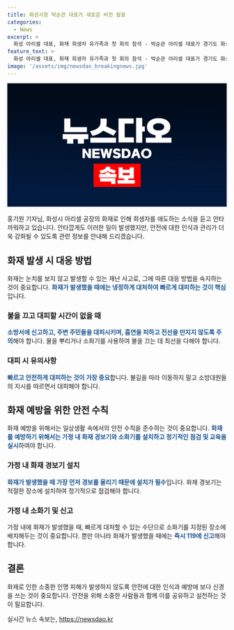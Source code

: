 ```yaml
---
title: 화성시청 박순관 대표가 새로운 비전 발표
categories:
  - News
excerpt: >
  화성 아리셀 대표, 화재 희생자 유가족과 첫 회의 참석 - 박순관 아리셀 대표가 경기도 화성시청에서 열린 화재 희생자 유가족과의 첫 회의에 참석했다. 화성시 서신면 아리셀 공장에서 발생한 화재로 인해 31명의 사상자가 발생한 가운데, 아리셀 대표의 참석으로 관련 사건에 대한 관심이 높아지고 있다.
feature_text: >
  화성 아리셀 대표, 화재 희생자 유가족과 첫 회의 참석 - 박순관 아리셀 대표가 경기도 화성시청에서 열린 화재 희생자 유가족과의 첫 회의에 참석했다. 화성시 서신면 아리셀 공장에서 발생한 화재로 인해 31명의 사상자가 발생한 가운데, 아리셀 대표의 참석으로 관련 사건에 대한 관심이 높아지고 있다.
image: '/assets/img/newsdao_breakingnews.jpg'
---
```


<p><img src="/assets/img/newsdao_breakingnews.jpg" alt="ranknews 속보" /></p>

<p>홍기원 기자님, 화성시 아리셀 공장의 화재로 인해 희생자를 애도하는 소식을 듣고 안타까워하고 있습니다. 안타깝게도 이러한 일이 발생했지만, 안전에 대한 인식과 관리가 더욱 강화될 수 있도록 관련 정보를 안내해 드리겠습니다.</p>

<h2 data-ke-size="size26">화재 발생 시 대응 방법</h2>

<p data-ke-size="size16">화재는 눈치를 보지 않고 발생할 수 있는 재난 사고로, 그에 따른 대응 방법을 숙지하는 것이 중요합니다. <b><span style="color: #1a5490;">화재가 발생했을 때에는 냉정하게 대처하여 빠르게 대피하는 것이 핵심</span></b>입니다. </p> 

<h3>불을 끄고 대피할 시간이 없을 때</h3>

<p data-ke-size="size16"><b><span style="color: #1a5490;">소방서에 신고하고, 주변 주민들을 대피시키며, 흡연을 피하고 전선을 만지지 않도록 주의</span></b>해야 합니다. 물을 뿌리거나 소화기를 사용하여 불을 끄는 데 최선을 다해야 합니다. </p>

<h3>대피 시 유의사항</h3>

<p data-ke-size="size16"><b><span style="color: #1a5490;">빠르고 안전하게 대피하는 것이 가장 중요</span></b>합니다. 불길을 따라 이동하지 말고 소방대원들의 지시를 따르면서 대피해야 합니다. </p>

<h2 data-ke-size="size26">화재 예방을 위한 안전 수칙</h2>

<p data-ke-size="size16">화재 예방을 위해서는 일상생활 속에서의 안전 수칙을 준수하는 것이 중요합니다. <b><span style="color: #1a5490;">화재를 예방하기 위해서는 가정 내 화재 경보기와 소화기를 설치하고 정기적인 점검 및 교육을 실시</span></b>하여야 합니다. </p>

<h3>가정 내 화재 경보기 설치</h3>

<p data-ke-size="size16"><b><span style="color: #1a5490;">화재가 발생했을 때 가장 먼저 경보를 울리기 때문에 설치가 필수</span></b>입니다. 화재 경보기는 적절한 장소에 설치하여 정기적으로 점검해야 합니다. </p>

<h3>가정 내 소화기 및 신고</h3>

<p data-ke-size="size16">가정 내에 화재가 발생했을 때, 빠르게 대처할 수 있는 수단으로 소화기를 지정된 장소에 배치해두는 것이 중요합니다. 뿐만 아니라 화재가 발생했을 때에는 <b><span style="color: #1a5490;">즉시 119에 신고</span></b>해야 합니다. </p>

<h2 data-ke-size="size26">결론</h2>

<p data-ke-size="size16">화재로 인한 소중한 인명 피해가 발생하지 않도록 안전에 대한 인식과 예방에 보다 신경을 쓰는 것이 중요합니다. 안전을 위해 소중한 사람들과 함께 이를 공유하고 실천하는 것이 필요합니다. </p>
실시간 뉴스 속보는, <a href="https://newsdao.kr" rel="dofollow">https://newsdao.kr</a>


